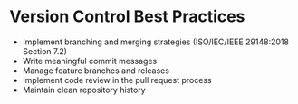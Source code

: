 # Version Control Best Practices
- Implement branching and merging strategies (ISO/IEC/IEEE 29148:2018 Section 7.2)
- Write meaningful commit messages
- Manage feature branches and releases
- Implement code review in the pull request process
- Maintain clean repository history